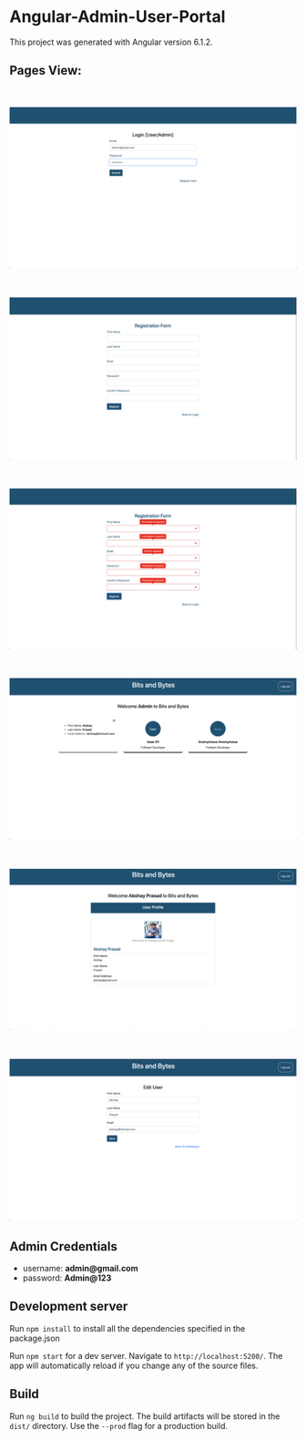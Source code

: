 # Angular-Admin-User-Portal

This project was generated with Angular version 6.1.2.

## Pages View:

<br/><br/>
![Alt text](src/assets/images/login-screen.png?raw=true,"View")

<br/><br/>
![Alt text](src/assets/images/registration.png?raw=true,"View")

<br/><br/>
![Alt text](src/assets/images/registration-error.png?raw=true,"View")

<br/> <br/>
![Alt text](src/assets/images/admin-portal.png?raw=true,"View")

<br/><br/>
![Alt text](src/assets/images/end-user.png?raw=true,"View")

<br/><br/>
![Alt text](src/assets/images/edit-user.png?raw=true,"View")

## Admin Credentials

<ul>
    <li>username: <b>admin@gmail.com</b> <br/></li>
    <li>password: <b>Admin@123</b></li>
</ul>

## Development server

Run `npm install` to install all the dependencies specified in the package.json

Run `npm start` for a dev server. Navigate to `http://localhost:5200/`. The app will automatically reload if you change any of the source files.

## Build

Run `ng build` to build the project. The build artifacts will be stored in the `dist/` directory. Use the `--prod` flag for a production build.
